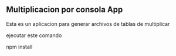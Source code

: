 ## Multiplicacion por consola App

Esta es un aplicacion para generar archivos  de tablas de multiplicar

ejecutar este comando

npm install